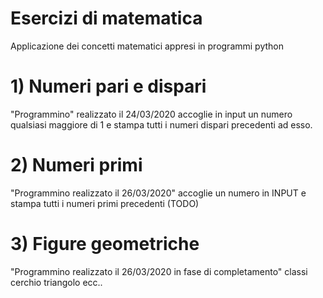 # Esercizi di matematica

Applicazione dei concetti matematici appresi in programmi
python 

# 1) Numeri pari e dispari
"Programmino" realizzato il 24/03/2020
accoglie in input un numero  qualsiasi maggiore di 1 e stampa tutti i 
numeri dispari precedenti ad esso.

# 2) Numeri primi
"Programmino realizzato il 26/03/2020"
accoglie un numero in INPUT e stampa tutti i numeri primi precedenti (TODO)

# 3) Figure geometriche
"Programmino realizzato il 26/03/2020 in fase di completamento"
classi cerchio triangolo ecc..
